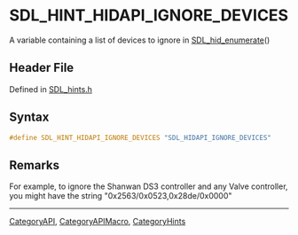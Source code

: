 # SDL_HINT_HIDAPI_IGNORE_DEVICES

A variable containing a list of devices to ignore in [SDL_hid_enumerate](SDL_hid_enumerate)()

## Header File

Defined in [SDL_hints.h](https://github.com/libsdl-org/SDL/blob/SDL2/include/SDL_hints.h)

## Syntax

```c
#define SDL_HINT_HIDAPI_IGNORE_DEVICES "SDL_HIDAPI_IGNORE_DEVICES"
```

## Remarks

For example, to ignore the Shanwan DS3 controller and any Valve controller,
you might have the string "0x2563/0x0523,0x28de/0x0000"





----
[CategoryAPI](CategoryAPI), [CategoryAPIMacro](CategoryAPIMacro), [CategoryHints](CategoryHints)

